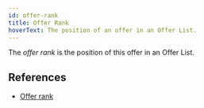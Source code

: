 ```yaml
---
id: offer-rank
title: Offer Rank
hoverText: The position of an offer in an Offer List.
---
```


The _offer rank_ is the position of this offer in an Offer List.

## References
* [Offer rank](../contracts/technical-references/taking-and-making-offers/offer-list.md#offer-rank)
